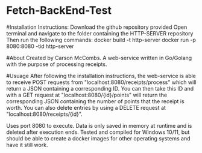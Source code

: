 # Fetch-BackEnd-Test

#Installation Instructions:
Download the github repository provided
Open terminal and navigate to the folder containing the HTTP-SERVER repository 
Then run the following commands:
docker build -t http-server
docker run -p 8080:8080 -tid http-server

#About
Created by Carson McCombs. A web-service written in Go/Golang with the purpose of processing receipts.

#Usuage
After following the installation instructions, the web-service is able to receive POST requests from "localhost:8080/receipts/process" which will return a JSON containing a corresponding ID. 
You can then take this ID and with a GET request at "localhost:8080/{id}/points" will return the corresponding JSON containing the number of points that the receipt is worth.
You can also delete entries by using a DELETE request at "localhost:8080/receipts/{id}".

Uses port 8080 to execute.
Data is only saved in memory at runtime and is deleted after execution ends.
Tested and compiled for Windows 10/11, but should be able to create a docker images for other operating systems and have it still work.
